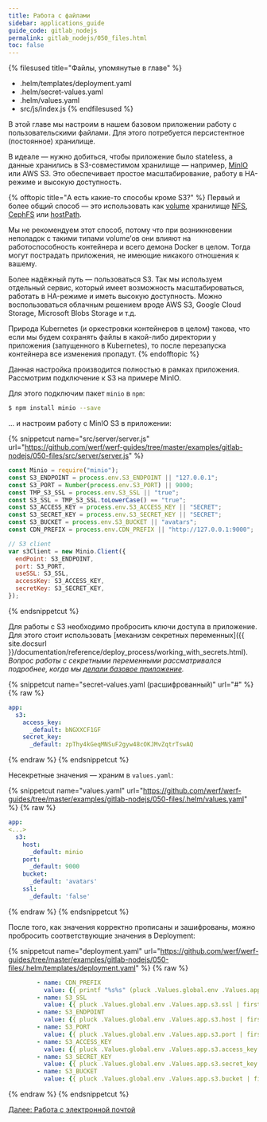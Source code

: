 ```yaml
---
title: Работа с файлами
sidebar: applications_guide
guide_code: gitlab_nodejs
permalink: gitlab_nodejs/050_files.html
toc: false
---
```


{% filesused title="Файлы, упомянутые в главе" %}
- .helm/templates/deployment.yaml
- .helm/secret-values.yaml
- .helm/values.yaml
- src/js/index.js
{% endfilesused %}

В этой главе мы настроим в нашем базовом приложении работу с пользовательскими файлами. Для этого потребуется персистентное (постоянное) хранилище.

В идеале — нужно добиться, чтобы приложение было stateless, а данные хранились в S3-совместимом хранилище — например, [MinIO](https://github.com/minio/minio) или AWS S3. Это обеспечивает простое масштабирование, работу в HA-режиме и высокую доступность.

{% offtopic title="А есть какие-то способы кроме S3?" %}
Первый и более общий способ — это использовать как [volume](https://kubernetes.io/docs/concepts/storage/volumes/) хранилище [NFS](https://kubernetes.io/docs/concepts/storage/volumes/#nfs), [CephFS](https://kubernetes.io/docs/concepts/storage/volumes/#cephfs) или [hostPath](https://kubernetes.io/docs/concepts/storage/volumes/#hostpath).

Мы не рекомендуем этот способ, потому что при возникновении неполадок с такими типами volume’ов они влияют на работоспособность контейнера и всего демона Docker в целом. Тогда могут пострадать приложения, не имеющие никакого отношения к вашему.

Более надёжный путь — пользоваться S3. Так мы используем отдельный сервис, который имеет возможность масштабироваться, работать в HA-режиме и иметь высокую доступность. Можно воспользоваться облачным решением вроде AWS S3, Google Cloud Storage, Microsoft Blobs Storage и т.д.

Природа Kubernetes (и оркестровки контейнеров в целом) такова, что если мы будем сохранять файлы в какой-либо директории у приложения (запущенного в Kubernetes), то после перезапуска контейнера все изменения пропадут.
{% endofftopic %}

Данная настройка производится полностью в рамках приложения. Рассмотрим подключение к S3 на примере MinIO.

Для этого подключим пакет `minio` в `npm`:

```bash
$ npm install minio --save
```

… и настроим работу с MinIO S3 в приложении:

{% snippetcut name="src/server/server.js" url="https://github.com/werf/werf-guides/tree/master/examples/gitlab-nodejs/050-files/src/server/server.js" %}
```js
const Minio = require("minio");
const S3_ENDPOINT = process.env.S3_ENDPOINT || "127.0.0.1";
const S3_PORT = Number(process.env.S3_PORT) || 9000;
const TMP_S3_SSL = process.env.S3_SSL || "true";
const S3_SSL = TMP_S3_SSL.toLowerCase() == "true";
const S3_ACCESS_KEY = process.env.S3_ACCESS_KEY || "SECRET";
const S3_SECRET_KEY = process.env.S3_SECRET_KEY || "SECRET";
const S3_BUCKET = process.env.S3_BUCKET || "avatars";
const CDN_PREFIX = process.env.CDN_PREFIX || "http://127.0.0.1:9000";

// S3 client
var s3Client = new Minio.Client({
  endPoint: S3_ENDPOINT,
  port: S3_PORT,
  useSSL: S3_SSL,
  accessKey: S3_ACCESS_KEY,
  secretKey: S3_SECRET_KEY,
});
```
{% endsnippetcut %}

Для работы с S3 необходимо пробросить ключи доступа в приложение. Для этого стоит использовать [механизм секретных переменных]({{ site.docsurl }}/documentation/reference/deploy_process/working_with_secrets.html). *Вопрос работы с секретными переменными рассматривался подробнее, когда мы [делали базовое приложение](020_basic.html#secret-values-yaml).*

{% snippetcut name="secret-values.yaml (расшифрованный)" url="#" %}
{% raw %}
```yaml
app:
  s3:
    access_key:
      _default: bNGXXCF1GF
    secret_key:
      _default: zpThy4kGeqMNSuF2gyw48cOKJMvZqtrTswAQ
```
{% endraw %}
{% endsnippetcut %}

Несекретные значения — храним в `values.yaml`:

{% snippetcut name="values.yaml" url="https://github.com/werf/werf-guides/tree/master/examples/gitlab-nodejs/050-files/.helm/values.yaml" %}
{% raw %}
```yaml
app:
<...>
  s3:
    host:
      _default: minio
    port:
      _default: 9000
    bucket:
      _default: 'avatars'
    ssl:
      _default: 'false'
```
{% endraw %}
{% endsnippetcut %}

После того, как значения корректно прописаны и зашифрованы, можно пробросить соответствующие значения в Deployment:

{% snippetcut name="deployment.yaml" url="https://github.com/werf/werf-guides/tree/master/examples/gitlab-nodejs/050-files/.helm/templates/deployment.yaml" %}
{% raw %}
```yaml
        - name: CDN_PREFIX
          value: {{ printf "%s%s" (pluck .Values.global.env .Values.app.cdn_prefix | first | default .Values.app.cdn_prefix._default) (pluck .Values.global.env .Values.app.s3.bucket | first | default .Values.app.s3.bucket._default) | quote }}
        - name: S3_SSL
          value: {{ pluck .Values.global.env .Values.app.s3.ssl | first | default .Values.app.s3.ssl._default | quote }}
        - name: S3_ENDPOINT
          value: {{ pluck .Values.global.env .Values.app.s3.host | first | default .Values.app.s3.host._default }}
        - name: S3_PORT
          value: {{ pluck .Values.global.env .Values.app.s3.port | first | default .Values.app.s3.port._default | quote }}
        - name: S3_ACCESS_KEY
          value: {{ pluck .Values.global.env .Values.app.s3.access_key | first | default .Values.app.s3.access_key._default }}
        - name: S3_SECRET_KEY
          value: {{ pluck .Values.global.env .Values.app.s3.secret_key | first | default .Values.app.s3.secret_key._default }}
        - name: S3_BUCKET
          value: {{ pluck .Values.global.env .Values.app.s3.bucket | first | default .Values.app.s3.bucket._default }}
```
{% endraw %}
{% endsnippetcut %}

<div>
    <a href="060_email.html" class="nav-btn">Далее: Работа с электронной почтой</a>
</div>
